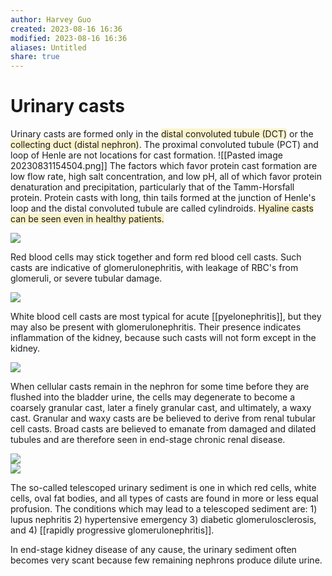 ```yaml
---
author: Harvey Guo
created: 2023-08-16 16:36
modified: 2023-08-16 16:36
aliases: Untitled
share: true
---
```

# Urinary casts
Urinary casts are formed only in the <span style="background:rgba(240, 200, 0, 0.2)">distal convoluted tubule (DCT)</span> or the <span style="background:rgba(240, 200, 0, 0.2)">collecting duct (distal nephron)</span>. The proximal convoluted tubule (PCT) and loop of Henle are not locations for cast formation.
![[Pasted image 20230831154504.png]]
The factors which favor protein cast formation are low flow rate, high salt concentration, and low pH, all of which favor protein denaturation and precipitation, particularly that of the Tamm-Horsfall protein. Protein casts with long, thin tails formed at the junction of Henle's loop and the distal convoluted tubule are called cylindroids. <span style="background:rgba(240, 200, 0, 0.2)">Hyaline casts can be seen even in healthy patients.</span>

![](https://webpath.med.utah.edu/TUTORIAL/URINE/URINE04.gif)

Red blood cells may stick together and form red blood cell casts. Such casts are indicative of glomerulonephritis, with leakage of RBC's from glomeruli, or severe tubular damage.

![](https://webpath.med.utah.edu/TUTORIAL/URINE/URINE06.gif)

White blood cell casts are most typical for acute [[pyelonephritis]], but they may also be present with glomerulonephritis. Their presence indicates inflammation of the kidney, because such casts will not form except in the kidney.

![](https://webpath.med.utah.edu/TUTORIAL/URINE/URINE05.gif)

When cellular casts remain in the nephron for some time before they are flushed into the bladder urine, the cells may degenerate to become a coarsely granular cast, later a finely granular cast, and ultimately, a waxy cast. Granular and waxy casts are be believed to derive from renal tubular cell casts. Broad casts are believed to emanate from damaged and dilated tubules and are therefore seen in end-stage chronic renal disease.

![](https://webpath.med.utah.edu/TUTORIAL/URINE/URINE07.gif)  
![](https://webpath.med.utah.edu/TUTORIAL/URINE/URINE08.gif)

The so-called telescoped urinary sediment is one in which red cells, white cells, oval fat bodies, and all types of casts are found in more or less equal profusion. The conditions which may lead to a telescoped sediment are: 1) lupus nephritis 2) hypertensive emergency 3) diabetic glomerulosclerosis, and 4) [[rapidly progressive glomerulonephritis]].

In end-stage kidney disease of any cause, the urinary sediment often becomes very scant because few remaining nephrons produce dilute urine.
